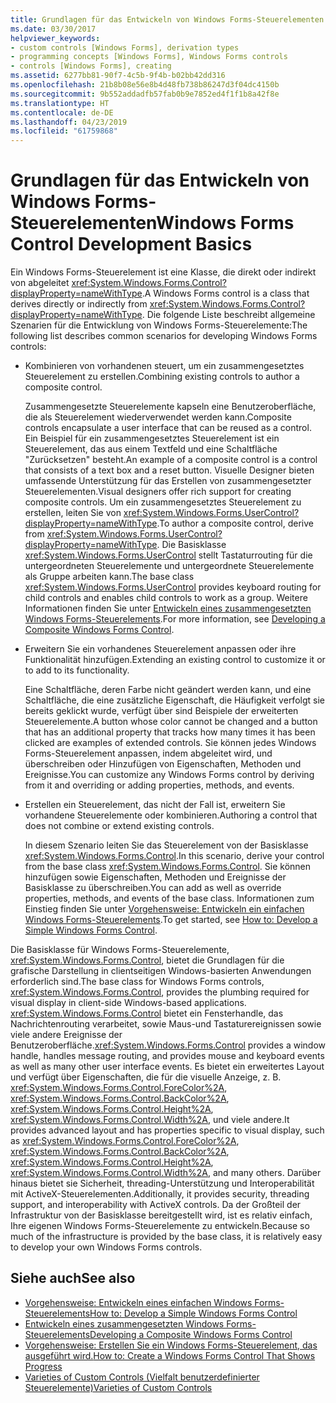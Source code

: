 ```yaml
---
title: Grundlagen für das Entwickeln von Windows Forms-Steuerelementen
ms.date: 03/30/2017
helpviewer_keywords:
- custom controls [Windows Forms], derivation types
- programming concepts [Windows Forms], Windows Forms controls
- controls [Windows Forms], creating
ms.assetid: 6277bb81-90f7-4c5b-9f4b-b02bb42dd316
ms.openlocfilehash: 21b8b08e56e8b4d48fb738b86247d3f04dc4150b
ms.sourcegitcommit: 9b552addadfb57fab0b9e7852ed4f1f1b8a42f8e
ms.translationtype: HT
ms.contentlocale: de-DE
ms.lasthandoff: 04/23/2019
ms.locfileid: "61759868"
---
```

# <a name="windows-forms-control-development-basics"></a><span data-ttu-id="0087e-102">Grundlagen für das Entwickeln von Windows Forms-Steuerelementen</span><span class="sxs-lookup"><span data-stu-id="0087e-102">Windows Forms Control Development Basics</span></span>
<span data-ttu-id="0087e-103">Ein Windows Forms-Steuerelement ist eine Klasse, die direkt oder indirekt von abgeleitet <xref:System.Windows.Forms.Control?displayProperty=nameWithType>.</span><span class="sxs-lookup"><span data-stu-id="0087e-103">A Windows Forms control is a class that derives directly or indirectly from <xref:System.Windows.Forms.Control?displayProperty=nameWithType>.</span></span> <span data-ttu-id="0087e-104">Die folgende Liste beschreibt allgemeine Szenarien für die Entwicklung von Windows Forms-Steuerelemente:</span><span class="sxs-lookup"><span data-stu-id="0087e-104">The following list describes common scenarios for developing Windows Forms controls:</span></span>  
  
- <span data-ttu-id="0087e-105">Kombinieren von vorhandenen steuert, um ein zusammengesetztes Steuerelement zu erstellen.</span><span class="sxs-lookup"><span data-stu-id="0087e-105">Combining existing controls to author a composite control.</span></span>  
  
     <span data-ttu-id="0087e-106">Zusammengesetzte Steuerelemente kapseln eine Benutzeroberfläche, die als Steuerelement wiederverwendet werden kann.</span><span class="sxs-lookup"><span data-stu-id="0087e-106">Composite controls encapsulate a user interface that can be reused as a control.</span></span> <span data-ttu-id="0087e-107">Ein Beispiel für ein zusammengesetztes Steuerelement ist ein Steuerelement, das aus einem Textfeld und eine Schaltfläche "Zurücksetzen" besteht.</span><span class="sxs-lookup"><span data-stu-id="0087e-107">An example of a composite control is a control that consists of a text box and a reset button.</span></span> <span data-ttu-id="0087e-108">Visuelle Designer bieten umfassende Unterstützung für das Erstellen von zusammengesetzter Steuerelementen.</span><span class="sxs-lookup"><span data-stu-id="0087e-108">Visual designers offer rich support for creating composite controls.</span></span> <span data-ttu-id="0087e-109">Um ein zusammengesetztes Steuerelement zu erstellen, leiten Sie von <xref:System.Windows.Forms.UserControl?displayProperty=nameWithType>.</span><span class="sxs-lookup"><span data-stu-id="0087e-109">To author a composite control, derive from <xref:System.Windows.Forms.UserControl?displayProperty=nameWithType>.</span></span> <span data-ttu-id="0087e-110">Die Basisklasse <xref:System.Windows.Forms.UserControl> stellt Tastaturrouting für die untergeordneten Steuerelemente und untergeordnete Steuerelemente als Gruppe arbeiten kann.</span><span class="sxs-lookup"><span data-stu-id="0087e-110">The base class <xref:System.Windows.Forms.UserControl> provides keyboard routing for child controls and enables child controls to work as a group.</span></span> <span data-ttu-id="0087e-111">Weitere Informationen finden Sie unter [Entwickeln eines zusammengesetzten Windows Forms-Steuerelements](developing-a-composite-windows-forms-control.md).</span><span class="sxs-lookup"><span data-stu-id="0087e-111">For more information, see [Developing a Composite Windows Forms Control](developing-a-composite-windows-forms-control.md).</span></span>  
  
- <span data-ttu-id="0087e-112">Erweitern Sie ein vorhandenes Steuerelement anpassen oder ihre Funktionalität hinzufügen.</span><span class="sxs-lookup"><span data-stu-id="0087e-112">Extending an existing control to customize it or to add to its functionality.</span></span>  
  
     <span data-ttu-id="0087e-113">Eine Schaltfläche, deren Farbe nicht geändert werden kann, und eine Schaltfläche, die eine zusätzliche Eigenschaft, die Häufigkeit verfolgt sie bereits geklickt wurde, verfügt über sind Beispiele der erweiterten Steuerelemente.</span><span class="sxs-lookup"><span data-stu-id="0087e-113">A button whose color cannot be changed and a button that has an additional property that tracks how many times it has been clicked are examples of extended controls.</span></span> <span data-ttu-id="0087e-114">Sie können jedes Windows Forms-Steuerelement anpassen, indem abgeleitet wird, und überschreiben oder Hinzufügen von Eigenschaften, Methoden und Ereignisse.</span><span class="sxs-lookup"><span data-stu-id="0087e-114">You can customize any Windows Forms control by deriving from it and overriding or adding properties, methods, and events.</span></span>  
  
- <span data-ttu-id="0087e-115">Erstellen ein Steuerelement, das nicht der Fall ist, erweitern Sie vorhandene Steuerelemente oder kombinieren.</span><span class="sxs-lookup"><span data-stu-id="0087e-115">Authoring a control that does not combine or extend existing controls.</span></span>  
  
     <span data-ttu-id="0087e-116">In diesem Szenario leiten Sie das Steuerelement von der Basisklasse <xref:System.Windows.Forms.Control>.</span><span class="sxs-lookup"><span data-stu-id="0087e-116">In this scenario, derive your control from the base class <xref:System.Windows.Forms.Control>.</span></span> <span data-ttu-id="0087e-117">Sie können hinzufügen sowie Eigenschaften, Methoden und Ereignisse der Basisklasse zu überschreiben.</span><span class="sxs-lookup"><span data-stu-id="0087e-117">You can add as well as override properties, methods, and events of the base class.</span></span> <span data-ttu-id="0087e-118">Informationen zum Einstieg finden Sie unter [Vorgehensweise: Entwickeln ein einfachen Windows Forms-Steuerelements](how-to-develop-a-simple-windows-forms-control.md).</span><span class="sxs-lookup"><span data-stu-id="0087e-118">To get started, see [How to: Develop a Simple Windows Forms Control](how-to-develop-a-simple-windows-forms-control.md).</span></span>  
  
 <span data-ttu-id="0087e-119">Die Basisklasse für Windows Forms-Steuerelemente, <xref:System.Windows.Forms.Control>, bietet die Grundlagen für die grafische Darstellung in clientseitigen Windows-basierten Anwendungen erforderlich sind.</span><span class="sxs-lookup"><span data-stu-id="0087e-119">The base class for Windows Forms controls, <xref:System.Windows.Forms.Control>, provides the plumbing required for visual display in client-side Windows-based applications.</span></span> <span data-ttu-id="0087e-120"><xref:System.Windows.Forms.Control> bietet ein Fensterhandle, das Nachrichtenrouting verarbeitet, sowie Maus-und Tastaturereignissen sowie viele andere Ereignisse der Benutzeroberfläche.</span><span class="sxs-lookup"><span data-stu-id="0087e-120"><xref:System.Windows.Forms.Control> provides a window handle, handles message routing, and provides mouse and keyboard events as well as many other user interface events.</span></span> <span data-ttu-id="0087e-121">Es bietet ein erweitertes Layout und verfügt über Eigenschaften, die für die visuelle Anzeige, z. B. <xref:System.Windows.Forms.Control.ForeColor%2A>, <xref:System.Windows.Forms.Control.BackColor%2A>, <xref:System.Windows.Forms.Control.Height%2A>, <xref:System.Windows.Forms.Control.Width%2A>, und viele andere.</span><span class="sxs-lookup"><span data-stu-id="0087e-121">It provides advanced layout and has properties specific to visual display, such as <xref:System.Windows.Forms.Control.ForeColor%2A>, <xref:System.Windows.Forms.Control.BackColor%2A>, <xref:System.Windows.Forms.Control.Height%2A>, <xref:System.Windows.Forms.Control.Width%2A>, and many others.</span></span> <span data-ttu-id="0087e-122">Darüber hinaus bietet sie Sicherheit, threading-Unterstützung und Interoperabilität mit ActiveX-Steuerelementen.</span><span class="sxs-lookup"><span data-stu-id="0087e-122">Additionally, it provides security, threading support, and interoperability with ActiveX controls.</span></span> <span data-ttu-id="0087e-123">Da der Großteil der Infrastruktur von der Basisklasse bereitgestellt wird, ist es relativ einfach, Ihre eigenen Windows Forms-Steuerelemente zu entwickeln.</span><span class="sxs-lookup"><span data-stu-id="0087e-123">Because so much of the infrastructure is provided by the base class, it is relatively easy to develop your own Windows Forms controls.</span></span>  
  
## <a name="see-also"></a><span data-ttu-id="0087e-124">Siehe auch</span><span class="sxs-lookup"><span data-stu-id="0087e-124">See also</span></span>

- [<span data-ttu-id="0087e-125">Vorgehensweise: Entwickeln eines einfachen Windows Forms-Steuerelements</span><span class="sxs-lookup"><span data-stu-id="0087e-125">How to: Develop a Simple Windows Forms Control</span></span>](how-to-develop-a-simple-windows-forms-control.md)
- [<span data-ttu-id="0087e-126">Entwickeln eines zusammengesetzten Windows Forms-Steuerelements</span><span class="sxs-lookup"><span data-stu-id="0087e-126">Developing a Composite Windows Forms Control</span></span>](developing-a-composite-windows-forms-control.md)
- [<span data-ttu-id="0087e-127">Vorgehensweise: Erstellen Sie ein Windows Forms-Steuerelement, das ausgeführt wird.</span><span class="sxs-lookup"><span data-stu-id="0087e-127">How to: Create a Windows Forms Control That Shows Progress</span></span>](how-to-create-a-windows-forms-control-that-shows-progress.md)
- [<span data-ttu-id="0087e-128">Varieties of Custom Controls (Vielfalt benutzerdefinierter Steuerelemente)</span><span class="sxs-lookup"><span data-stu-id="0087e-128">Varieties of Custom Controls</span></span>](varieties-of-custom-controls.md)
